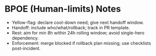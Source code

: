 # BPOE (Human-limits) Notes
- Yellow-flag: declare cool-down need; give next handoff window.
- Handoff: include who/what/rollback; track in PR template.
- Rest: aim for min 8h within 24h rolling window; avoid single-hero dependency.
- Enforcement: merge blocked if rollback plan missing; use checklists post-incident.

